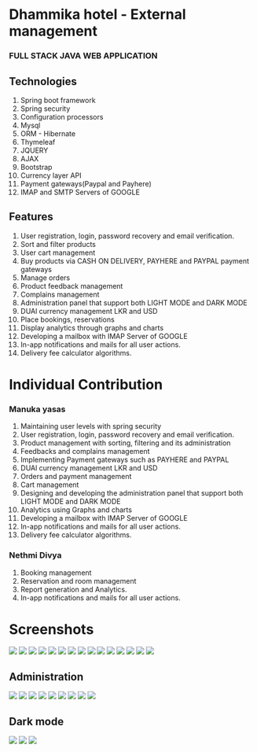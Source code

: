 # Dhammika hotel - External management

### FULL STACK JAVA WEB APPLICATION 

## Technologies

1. Spring boot framework
2. Spring security
3. Configuration processors 
4. Mysql
5. ORM - Hibernate
6. Thymeleaf
7. JQUERY
8. AJAX
9. Bootstrap
10. Currency layer API
11. Payment gateways(Paypal and Payhere)
12. IMAP and SMTP Servers of GOOGLE

## Features

1. User registration, login, password recovery and email verification.
2. Sort and filter products
3. User cart management
4. Buy products via CASH ON DELIVERY, PAYHERE and PAYPAL payment gateways
5. Manage orders
6. Product feedback management
7. Complains management
8. Administration panel that support both LIGHT MODE and DARK MODE
9. DUAl currency management LKR and USD
10. Place bookings, reservations
11. Display analytics through graphs and charts
12. Developing a mailbox with IMAP Server of GOOGLE
13. In-app notifications and mails for all user actions.
14. Delivery fee calculator algorithms.

# Individual Contribution

### Manuka yasas

1. Maintaining user levels with spring security
2. User registration, login, password recovery and email verification.
3. Product management with sorting, filtering and its administration
4. Feedbacks and complains management
5. Implementing Payment gateways such as PAYHERE and PAYPAL
6. DUAl currency management LKR and USD
7. Orders and payment management
8. Cart management
9. Designing and developing the administration panel that support both LIGHT MODE and DARK MODE
10. Analytics using Graphs and charts
11. Developing a mailbox with IMAP Server of GOOGLE
12. In-app notifications and mails for all user actions.
13. Delivery fee calculator algorithms.


### Nethmi Divya

1. Booking management
2. Reservation and room management
3. Report generation and Analytics.
4. In-app notifications and mails for all user actions.

# Screenshots

<p align="left">

<img src="https://firebasestorage.googleapis.com/v0/b/ad-easy.appspot.com/o/dhammika_hotel%2Fhotel%2Fhome.png?alt=media&token=84951ab0-de8d-455c-bc1f-d3c11ebd92ff" >

<img src="https://firebasestorage.googleapis.com/v0/b/ad-easy.appspot.com/o/dhammika_hotel%2Fhotel%2Fmenu.png?alt=media&token=18ace1c9-bc75-4edf-b14f-a84937f1f848" >

<img src="https://firebasestorage.googleapis.com/v0/b/ad-easy.appspot.com/o/dhammika_hotel%2Fhotel%2Flocalhost_8080_login.png?alt=media&token=67d1814e-f4a1-456b-9c07-8d4a9b87209a" >

<img src="https://firebasestorage.googleapis.com/v0/b/ad-easy.appspot.com/o/dhammika_hotel%2Fhotel%2Fcart.png?alt=media&token=d48bef49-7670-4af4-81a1-9742d4ef349f" >

<img src="https://firebasestorage.googleapis.com/v0/b/ad-easy.appspot.com/o/dhammika_hotel%2Fhotel%2Fverify_email.png?alt=media&token=f9ab5579-c6e3-4fff-99f8-254407232f15" >

<img src="https://firebasestorage.googleapis.com/v0/b/ad-easy.appspot.com/o/dhammika_hotel%2Fhotel%2Fcheckout.png?alt=media&token=66eb3c06-e767-4cec-ae32-a5f8ea94f6f8" >

<img src="https://firebasestorage.googleapis.com/v0/b/ad-easy.appspot.com/o/dhammika_hotel%2Fhotel%2Fpayhere.png?alt=media&token=4629fd2e-56e0-48c6-893e-745501684328" >

<img src="https://firebasestorage.googleapis.com/v0/b/ad-easy.appspot.com/o/dhammika_hotel%2Fhotel%2Fpaypal.png?alt=media&token=bfda7486-1253-493c-916e-65f217d11062" >

<img src="https://firebasestorage.googleapis.com/v0/b/ad-easy.appspot.com/o/dhammika_hotel%2Fhotel%2Fpaypal_review.png?alt=media&token=fa359a89-5c85-4372-89c1-a0c6df7c1ff9" >

<img src="https://firebasestorage.googleapis.com/v0/b/ad-easy.appspot.com/o/dhammika_hotel%2Fhotel%2Fpaypal_order.png?alt=media&token=3fcfdd19-c270-4db2-a712-a77bf71327df" >

<img src="https://firebasestorage.googleapis.com/v0/b/ad-easy.appspot.com/o/dhammika_hotel%2Fhotel%2Fcomplains.png?alt=media&token=6701c044-f086-460f-bc91-a56c9dfe37e2" >

<img src="https://firebasestorage.googleapis.com/v0/b/ad-easy.appspot.com/o/dhammika_hotel%2Fhotel%2Fcomplain.png?alt=media&token=a5a13a55-1f94-42fb-a2da-5a8269d96332" >

<img src="https://firebasestorage.googleapis.com/v0/b/ad-easy.appspot.com/o/dhammika_hotel%2Fhotel%2Fnotifications.png?alt=media&token=ef79dcc8-a165-40d6-98dd-b99d67b7be3d" >

<img src="https://firebasestorage.googleapis.com/v0/b/ad-easy.appspot.com/o/dhammika_hotel%2Fhotel%2F2.png?alt=media&token=b419eef2-a929-4300-b199-44373e9efb6f" >

<img src="https://firebasestorage.googleapis.com/v0/b/ad-easy.appspot.com/o/dhammika_hotel%2Fhotel%2F4.png?alt=media&token=4eb09b55-c7e1-43a4-8046-63088ed0dee7" >

</p>


## Administration

<p align="left">

<img src="https://firebasestorage.googleapis.com/v0/b/ad-easy.appspot.com/o/dhammika_hotel%2Flocalhost_8080_panel.png?alt=media&token=bdbd5b17-4462-4b50-8040-7f6de50b9d83" >

<img src="https://firebasestorage.googleapis.com/v0/b/ad-easy.appspot.com/o/dhammika_hotel%2Fpanel_contacts.png?alt=media&token=3e7c04a8-bfe5-4de6-a025-5c5f327b0b3b" >

<img src="https://firebasestorage.googleapis.com/v0/b/ad-easy.appspot.com/o/dhammika_hotel%2Fpanel_complains_complain.png?alt=media&token=1fdf98e1-7d1a-48cb-bf34-dd2acf06c8ad" >

<img src="https://firebasestorage.googleapis.com/v0/b/ad-easy.appspot.com/o/dhammika_hotel%2Fpanel_mails_loading.png?alt=media&token=23bd7cac-d912-488f-a61f-d3b2e5ae9401" >

<img src="https://firebasestorage.googleapis.com/v0/b/ad-easy.appspot.com/o/dhammika_hotel%2Fpanel_mails_inbox.png?alt=media&token=504815ca-dbb0-4e00-a0f5-288e05a00878" >

<img src="https://firebasestorage.googleapis.com/v0/b/ad-easy.appspot.com/o/dhammika_hotel%2Fpanel_notifications.png?alt=media&token=52e33cc6-3706-4713-9c36-1523da403cca" >

<img src="https://firebasestorage.googleapis.com/v0/b/ad-easy.appspot.com/o/dhammika_hotel%2Fpanel_orders_order.png?alt=media&token=bb86c0b0-3729-41b8-ab4c-39f97beb4a61" >

<img src="https://firebasestorage.googleapis.com/v0/b/ad-easy.appspot.com/o/dhammika_hotel%2Fuse_advance.png?alt=media&token=f907db69-176f-48c1-9187-13ae32df6f66" >

<img src="https://firebasestorage.googleapis.com/v0/b/ad-easy.appspot.com/o/dhammika_hotel%2Fhotel%2Flocalhost_8080_booking_editBook.png?alt=media&token=025e8424-b0cd-4187-893b-52cfc47af4e5" >

</p>


## Dark mode

<p align="left">

<img src="https://firebasestorage.googleapis.com/v0/b/ad-easy.appspot.com/o/dhammika_hotel%2Fdark_mode2.png?alt=media&token=328a2952-9601-48f7-9305-1a57603d32ca" >

<img src="https://firebasestorage.googleapis.com/v0/b/ad-easy.appspot.com/o/dhammika_hotel%2Fdark_mode3.png?alt=media&token=142aff57-cf98-44a2-b45f-62ba78569f75" >

<img src="https://firebasestorage.googleapis.com/v0/b/ad-easy.appspot.com/o/dhammika_hotel%2Fdar_mode_tables.png?alt=media&token=66489ee2-e13f-4d9d-b02a-416119d6d8bb" >

</p>



